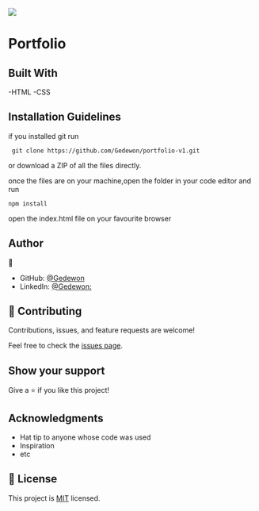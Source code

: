 ![](https://img.shields.io/badge/Microverse-blueviolet)

# Portfolio


## Built With

-HTML
-CSS

## Installation Guidelines

if you installed git run 

```
 git clone https://github.com/Gedewon/portfolio-v1.git
```

or download a ZIP of all the files directly.

once the files are on your machine,open the folder in your code editor 
and run 

```
npm install 

```

open the index.html file on your favourite browser


## Author

👤 

- GitHub: [@Gedewon](https://github.com/Gedewon)
- LinkedIn: [@Gedewon:](https://linkedin.com/in/gedewon)

## 🤝 Contributing

Contributions, issues, and feature requests are welcome!

Feel free to check the [issues page](https://github.com/Gedewon/Portfolio/issues).

## Show your support

Give a ⭐️ if you like this project!

## Acknowledgments

- Hat tip to anyone whose code was used
- Inspiration
- etc

## 📝 License

This project is [MIT](./MIT.md) licensed.
